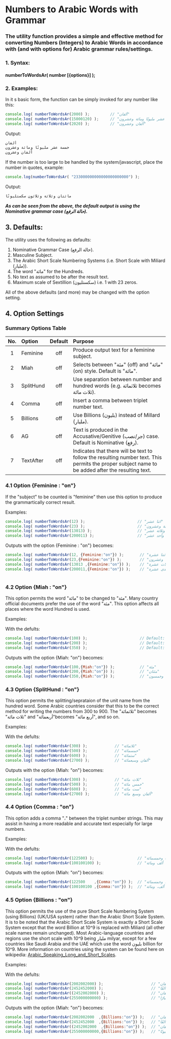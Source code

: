 # Numbers to Arabic Words with Grammar

### The utility function provides a simple and effective method for converting Numbers (Integers) to Arabic Words in accordance with (and with options for) Arabic grammar rules/settings.

### 1. Syntax:

#### numberToWordsAr( number [{options}] );

### 2. Examples:

In it s basic form, the function can be simply invoked for any number like this:

```javascript
console.log( numberToWordsAr(2000) );         // "ألفان"
console.log( numberToWordsAr(15000120) );     // "خمسة عشر مليونًا ومائة وعشرون"
console.log( numberToWordsAr(2020) );         // "ألفان وعشرون"

```
Output:
```javascript
ألفان
خمسة عشر مليونًا ومائة وعشرون
ألفان وعشرون
```

If the number is too large to be handled by the system/javascript, place the number in quotes, example:

```javascript
console.log(numberToWordsAr( "233000000000000000000000") );
```
Output:
```javascript
مائتان وثلاثة وثلاثون سكستليونًا
```

***As can be seen from the above, the default output is using the Nominative grammar case (حالة الرفع).***

## 3. Defaults:

The utility uses the following as defaults:

1. Nominative Grammar Case (حالة الرفع).
2. Masculine Subject.
3. The Arabic Short Scale Numbering Systems (i.e. Short Scale with Miliard (مليار)).
4. The word "مائة" for the Hundreds.
5. No text as assumed to be after the result text.
6. Maximum scale of Sextillion (سكستليون) i.e. 1 with 23 zeros.

All of the above defaults (and more) may be changed with the option setting.

## 4. Option Settings

### Summary Options Table

| No.| Option |Default|Purpose  
|:---:|:---|:---:|:-----
|1|Feminine       |off| Produce output text for a feminine subject.
|2|Miah           |off| Selects between "مئة" (off) and "مائة" (on) style. Default is "مائة".
|3|SplitHund      |off| Use separation between number and hundred words (e.g. ثلاثمائة becomes ثلاث مائة).
|4|Comma          |off| Insert a comma between triplet number text.
|5|Billions       |off| Use Billions (بليون) instead of Millard (مليار).
|6|AG             |off| Text is produced in the Accusative/Genitive (جر/نصب) case. Default is Nominative (رفع).
|7|TextAfter      |off| Indicates that there will be text to follow the resulting number text. This permits the proper subject name to be added after the resulting text.

### 4.1 Option {Feminine : "on"}

If the "subject" to be counted is "feminine" then use this option to produce the grammartically correct result.

Examples:

```javascript
console.log( numberToWordsAr(12) );                       // "اثنا عشر"
console.log( numberToWordsAr(23) );                       // "ثلاثة وعشرون"
console.log( numberToWordsAr(13013) );                    // "ثلاثة عشر ألفًا وثلاثة عشر"
console.log( numberToWordsAr(200011) );                   // "مائتا ألف وأحد عشر"
```
Outputs with the option {Feminine : "on"} becomes:

```javascript
console.log( numberToWordsAr(12, {Feminine:"on"}) );       // "اثنتا عشرة"
console.log( numberToWordsAr(23,{Feminine:"on"}) );        // "ثلاث وعشرون"
console.log( numberToWordsAr(13013 ,{Feminine:"on"}) );    // "ثلاثة عشر ألفًا وثلاث عشرة"
console.log( numberToWordsAr(200011,{Feminine:"on"}) );    // "مائتا ألف وإحدى عشرة"
    
```

### 4.2 Option {Miah : "on"}

This option permits the word "مائة" to be changed to "مئة". Many country official documents prefer the use of the word "مئة".
This option affects all places where the word Hundred is used.

Examples:

With the defults:

```javascript
console.log( numberToWordsAr(100) );                       // Default: "مائة"
console.log( numberToWordsAr(200) );                       // Default: "مائتان"
console.log( numberToWordsAr(350) );                       // Default: "ثلاثمائة وخمسون"
```
Outputs with the option {Miah: "on"} becomes:

```javascript
console.log( numberToWordsAr(100,{Miah:"on"}) );           // "مئة"
console.log( numberToWordsAr(200,{Miah:"on"}) );           // "مئتان"
console.log( numberToWordsAr(350,{Miah:"on"}) );           // "ثلاثمئة وخمسون"
```


### 4.3 Option {SplitHund : "on"}

This option permits the splitting/seprataion of the unit name from the hundred word. Some Arabic countries consider that this to be the correct method for writing the numbers from 300 to 900. The "ثلاثمائة" becomes "ثلاث مائة" and "أربعمائة"becomes "أربع مائة", and so on.

Examples:

With the defults:

```javascript
console.log( numberToWordsAr(300) );            // "ثلاثمائة"
console.log( numberToWordsAr(500) );            // "خمسمائة"
console.log( numberToWordsAr(600) );            // "ستمائة"
console.log( numberToWordsAr(2700) );           // "ألفان وسبعمائة"
```
Outputs with the option {Miah: "on"} becomes:

```javascript
console.log( numberToWordsAr(300) );            // "ثلاث مائة"
console.log( numberToWordsAr(500) );            // "خمس مائة"
console.log( numberToWordsAr(600) );            // "ست مائة"
console.log( numberToWordsAr(2700) );           // "ألفان وسبع مائة"
```

### 4.4 Option {Comma : "on"}

This option adds a comma "،" between the triplet number strings. This may assist in having a more readable and accurate text especially for large numbers.

Examples:

With the defults:

```javascript
console.log( numberToWordsAr(122500) );                   // "مائة واثنان وعشرون ألفًا وخمسمائة"
console.log( numberToWordsAr(100100100) );                // "مائة مليون ومائة ألف ومائة"
```
Outputs with the option {Miah: "on"} becomes:

```javascript
console.log( numberToWordsAr(122500    ,{Comma:"on"}) );  // "مائة واثنان وعشرون ألفًا، وخمسمائة")
console.log( numberToWordsAr(100100100 ,{Comma:"on"}) );  // "مائة مليون، ومائة ألف، ومائة")
```


### 4.5 Option {Billions : "on"}

This option permits the use of the pure Short Scale Numbering System (using Billions) (UK/USA system) rather than the Arabic Short Scale System. It is to be noted that the Arabic Short Scale System is exactly a Short Scale System except that the word Billion at 10^9 is replaced with Miliard (all other scale names remain unchanged). Most Arabic-language countries and regions use the short scale with 10^9 being مليار milyar, except for a few countries like Saudi Arabia and the UAE which use the word بليون billion for 10^9. More information on countries using the system can be found here on wikipedia: [Arabic_Speaking_Long_and_Short_Scales](https://en.wikipedia.org/wiki/Long_and_short_scales#Arabic-speaking).

Examples:

With the defults:

```javascript
console.log( numberToWordsAr(2002002000) );                     // "ملياران ومليونان وألفان"
console.log( numberToWordsAr(2452452000) );                     // "ملياران وأربعمائة واثنان وخمسون مليونًا وأربعمائة واثنان وخمسون ألفًا"
console.log( numberToWordsAr((2452002000) );                    // "ملياران وأربعمائة واثنان وخمسون مليونًا وألفان"
console.log( numberToWordsAr(255000000000) );                   // "مائتان وخمسة وخمسون مليارًا"
```
Outputs with the option {Miah: "on"} becomes:

```javascript
console.log( numberToWordsAr(2002002000  ,{Billions:"on"}) );   // "بليونان ومليونان وألفان"
console.log( numberToWordsAr(2452452000  ,{Billions:"on"}) );   // "بليونان وأربعمائة واثنان وخمسون مليونًا وأربعمائة واثنان وخمسون ألفًا"
console.log( numberToWordsAr((2452002000  ,{Billions:"on"}) );  // "بليونان وأربعمائة واثنان وخمسون مليونًا وألفان"
console.log( numberToWordsAr(255000000000,{Billions:"on"}) );   // "مائتان وخمسة وخمسون بليونًا"

